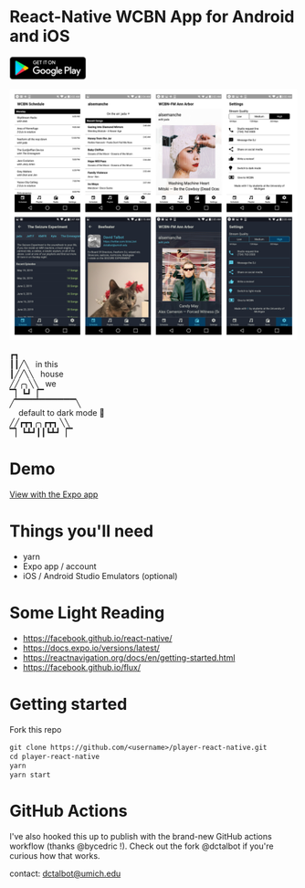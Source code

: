 # React-Native WCBN App for Android and iOS

<a href="https://play.google.com/store/apps/details?id=org.wcbn">
  <img alt="Get it on Google Play" title="Google Play" src="docs/play-store.png" height="40">
</a>

![Screenshots](docs/screenshots.jpg)

┏┓  <br />
┃┃╱╲ &nbsp; in this<br />
┃╱╱╲╲  &nbsp; house<br />
╱╱╭╮╲╲ &nbsp; we <br />
▔▏┗┛▕▔<br />
╱▔▔▔▔▔▔▔▔▔▔╲  <br />
&nbsp;&nbsp;&nbsp; default to dark mode 🌚<br />
╱╱┏┳┓╭╮┏┳┓ ╲╲ <br />
▔▏┗┻┛┃┃┗┻┛▕▔<br />

# Demo

[View with the Expo app](https://expo.io/@dctalbot/wcbn-app)

# Things you'll need

- yarn
- Expo app / account
- iOS / Android Studio Emulators (optional)

# Some Light Reading

- https://facebook.github.io/react-native/
- https://docs.expo.io/versions/latest/
- https://reactnavigation.org/docs/en/getting-started.html
- https://facebook.github.io/flux/

# Getting started

Fork this repo

    git clone https://github.com/<username>/player-react-native.git
    cd player-react-native
    yarn
    yarn start

# GitHub Actions

I've also hooked this up to publish with the brand-new GitHub actions workflow (thanks @bycedric !). Check out the fork @dctalbot if you're curious how that works.

contact: dctalbot@umich.edu
